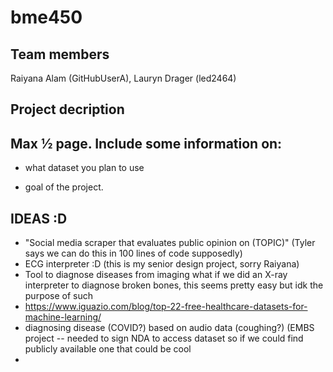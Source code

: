 # bme450
## Team members

Raiyana Alam (GitHubUserA), Lauryn Drager (led2464)

## Project decription

## Max ½ page. Include some information on:

- what dataset you plan to use

- goal of the project.


## IDEAS :D
- "Social media scraper that evaluates public opinion on (TOPIC)" (Tyler says we can do this in 100 lines of code supposedly)
- ECG interpreter :D (this is my senior design project, sorry Raiyana)
- Tool to diagnose diseases from imaging
  what if we did an X-ray interpreter to diagnose broken bones, this seems pretty easy but idk the purpose of such
- https://www.iguazio.com/blog/top-22-free-healthcare-datasets-for-machine-learning/
- diagnosing disease (COVID?) based on audio data (coughing?) (EMBS project -- needed to sign NDA to access dataset so if we could find publicly available one that could be cool
- 
